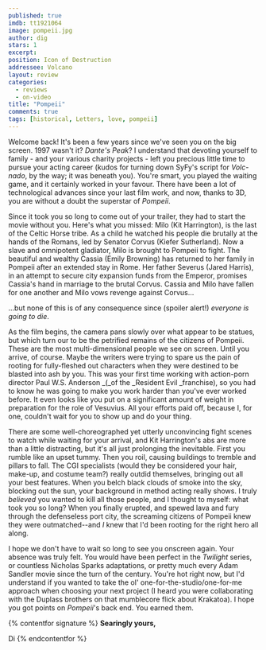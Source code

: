 ```yaml
---
published: true
imdb: tt1921064
image: pompeii.jpg
author: dig
stars: 1
excerpt: 
position: Icon of Destruction
addressee: Volcano
layout: review
categories: 
  - reviews
  - on-video
title: "Pompeii"
comments: true
tags: [historical, Letters, love, pompeii]
---
```

Welcome back! It's been a few years since we've seen you on the big screen. 1997  wasn't it? _Dante's Peak_? I understand that devoting yourself to family - and your various charity projects - left you precious little time to pursue your acting career (kudos for turning down SyFy's script for _Volc-nado_, by the way; it was beneath you). You're smart, you played the waiting game, and it certainly worked in your favour. There have been a lot of technological advances since your last film work, and now, thanks to 3D, you are without a doubt the superstar of _Pompeii_.

Since it took you so long to come out of your trailer, they had to start the movie without you. Here's what you missed: Milo (Kit Harrington), is the last of the Celtic Horse tribe. As a child he watched his people die brutally at the hands of the Romans, led by Senator Corvus (Kiefer Sutherland). Now a slave and omnipotent gladiator, Milo is brought to Pompeii to fight. The beautiful and wealthy Cassia (Emily Browning) has returned to her family in Pompeii after an extended stay in Rome. Her father Severus (Jared Harris), in an attempt to secure city expansion funds from the Emperor, promises Cassia's hand in marriage to the brutal Corvus. Cassia and Milo have fallen for one another and Milo vows revenge against Corvus…

…but none of this is of any consequence since (spoiler alert!) _everyone is going to die_.

As the film begins, the camera pans slowly over what appear to be statues, but which turn our to be the petrified remains of the citizens of Pompeii. These are the most multi-dimensional people we see on screen. Until you arrive, of course. Maybe the writers were trying to spare us the pain of rooting for fully-fleshed out characters when they were destined to be blasted into ash by you. This was your first time working with action-porn director Paul W.S. Anderson _(_of the _Resident Evil _franchise), so you had to know he was going to make you work harder than you've ever worked before. It even looks like you put on a significant amount of weight in preparation for the role of Vesuvius. All your efforts paid off, because I, for one, couldn't wait for you to show up and do your thing. 

There are some well-choreographed yet utterly unconvincing fight scenes to watch while waiting for your arrival, and Kit Harrington's abs are more than a little distracting, but it's all just prolonging the inevitable.  First you rumble like an upset tummy. Then you roil, causing buildings to tremble and pillars to fall. The CGI specialists (would they be considered your hair, make-up, and costume team?) really outdid themselves, bringing out all your best features. When you belch black clouds of smoke into the sky, blocking out the sun, your background in method acting really shows. I truly _believed_ you wanted to kill all those people, and I thought to myself: what took you so long? When you finally erupted, and spewed lava and fury through the defenseless port city, the screaming citizens of Pompeii knew they were outmatched--and _I_ knew that I'd been rooting for the right hero all along.

I hope we don't have to wait so long to see you onscreen again. Your absence was truly felt. You would have been perfect in the _Twilight_ series, or countless Nicholas Sparks adaptations, or pretty much every Adam Sandler movie since the turn of the century. You're hot right now, but I'd understand if you wanted to take the ol' one-for-the-studio/one-for-me approach when choosing your next project (I heard you were collaborating with the Duplass brothers on that mumblecore flick about Krakatoa). I hope you got points on _Pompeii_'s back end. You earned them.

{% contentfor signature %}
**Searingly yours,**

Di
{% endcontentfor %}
